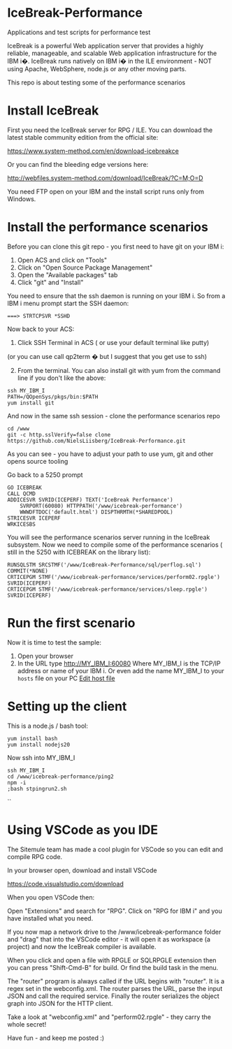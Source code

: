 # IceBreak-Performance
Applications and test scripts for performance test



IceBreak is a powerful Web application server that provides a highly reliable, manageable, and scalable Web application infrastructure for the IBM i�. IceBreak runs natively on IBM i� in the ILE environment - NOT using Apache, WebSphere, node.js or any other moving parts.

This repo is about testing some of the performance scenarios    

# Install IceBreak
First you need the IceBreak server for RPG / ILE. You can download the latest stable community edition from the official site:

https://www.system-method.com/en/download-icebreakce

Or you can find the bleeding edge versions here:

http://webfiles.system-method.com/download/IceBreak/?C=M;O=D


You need FTP open on your IBM and the install script runs only from Windows.

# Install the performance scenarios 


Before you can clone this git repo - you first need to have git on your IBM i:

1) Open ACS and click on "Tools"
2) Click on "Open Source Package Management"
3) Open the "Available packages" tab
4) Click "git" and "Install"

You need to ensure that the ssh daemon is running on your IBM i. So from a IBM i menu prompt start the SSH daemon:

```
===> STRTCPSVR *SSHD
```

Now back to your ACS:

1) Click SSH Terminal in ACS ( or use your default terminal like putty) 

(or you can use call qp2term � but I suggest that you get use to ssh)

2) From the terminal. You can also install git with yum from the command line if you don't like the above:  
```
ssh MY_IBM_I
PATH=/QOpenSys/pkgs/bin:$PATH
yum install git
```
And now in the same ssh session - clone the performance scenarios repo 
```
cd /www
git -c http.sslVerify=false clone https://github.com/NielsLiisberg/IceBreak-Performance.git
```
As you can see - you have to adjust your path to use yum, git and other opens source tooling  

Go back to a 5250 prompt
```
GO ICEBREAK 
CALL QCMD
ADDICESVR SVRID(ICEPERF) TEXT('IceBreak Performance') 
    SVRPORT(60080) HTTPPATH('/www/icebreak-performance') 
    WWWDFTDOC('default.html') DISPTHRMTH(*SHAREDPOOL)         
STRICESVR ICEPERF
WRKICESBS 
```
You will see the performance scenarios server running in the IceBreak subsystem. Now we need to compile some of the performance scenarios ( still in the 5250 with ICEBREAK on the library list):

```
RUNSQLSTM SRCSTMF('/www/IceBreak-Performance/sql/perflog.sql') COMMIT(*NONE)                                      
CRTICEPGM STMF('/www/icebreak-performance/services/perform02.rpgle') SVRID(ICEPERF)
CRTICEPGM STMF('/www/icebreak-performance/services/sleep.rpgle') SVRID(ICEPERF)
```

# Run the first scenario
Now it is time to test the sample:

1) Open your browser
2) In the URL type [http://MY_IBM_I:60080](http://MY_IBM_I:60080)  Where MY_IBM_I is the TCP/IP address or name of your IBM i. Or even add the name MY_IBM_I to your ```hosts``` file on your PC 
[Edit host file](https://www.howtogeek.com/howto/27350/beginner-geek-how-to-edit-your-hosts-file/)

# Setting up the client
This is a node.js / bash tool:
```
yum install bash
yum install nodejs20 
```

Now ssh into  MY_IBM_I 
```
ssh MY_IBM_I
cd /www/icebreak-performance/ping2
npm -i 
;bash stpingrun2.sh 
````
``
# Using VSCode as you IDE
The Sitemule team has made a cool plugin for VSCode so you can edit and compile RPG code.

In your browser open, download and install VSCode 

https://code.visualstudio.com/download


When you open VSCode then:

Open "Extensions" and search for "RPG".
Click on "RPG for IBM i" and you have installed what you need.

If you now map a network drive to the /www/icebreak-performance folder and "drag" that into the VSCode editor - it will open it as workspace (a project) and now the IceBreak compiler is available.

When you click and open a file with RPGLE or SQLRPGLE extension then you can press "Shift-Cmd-B" for build. Or find the build task in the menu.


The "router" program is always called if the URL begins with "router". It is a regex set in the webconfig.xml. The router parses the URL, parse the input JSON and call the required service. Finally the router serializes the object graph into JSON for the HTTP client.

Take a look at "webconfig.xml" and "perform02.rpgle" - they carry the whole secret!



Have fun - and keep me posted :)




